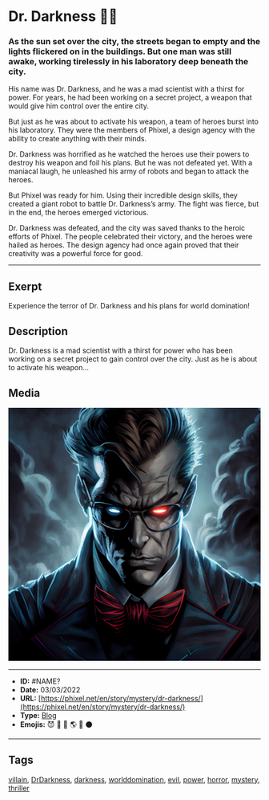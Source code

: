 # Dr. Darkness 🦹🏾
### As the sun set over the city, the streets began to empty and the lights flickered on in the buildings. But one man was still awake, working tirelessly in his laboratory deep beneath the city.

His name was Dr. Darkness, and he was a mad scientist with a thirst for power. For years, he had been working on a secret project, a weapon that would give him control over the entire city.

But just as he was about to activate his weapon, a team of heroes burst into his laboratory. They were the members of Phixel, a design agency with the ability to create anything with their minds.

Dr. Darkness was horrified as he watched the heroes use their powers to destroy his weapon and foil his plans. But he was not defeated yet. With a maniacal laugh, he unleashed his army of robots and began to attack the heroes.

But Phixel was ready for him. Using their incredible design skills, they created a giant robot to battle Dr. Darkness’s army. The fight was fierce, but in the end, the heroes emerged victorious.

Dr. Darkness was defeated, and the city was saved thanks to the heroic efforts of Phixel. The people celebrated their victory, and the heroes were hailed as heroes. The design agency had once again proved that their creativity was a powerful force for good.


------------
## Exerpt
Experience the terror of Dr. Darkness and his plans for world domination!
## Description
Dr. Darkness is a mad scientist with a thirst for power who has been working on a secret project to gain control over the city. Just as he is about to activate his weapon...
## Media
<img src="media/a4bca298/dr.darkness.jpg">

------------
- **ID:** #NAME?
- **Date:** 03/03/2022
- **URL:** [https://phixel.net/en/story/mystery/dr-darkness/](https://phixel.net/en/story/mystery/dr-darkness/)
- **Type:** [Blog](#blog)
- **Emojis:** 😈 🦹 🏾 🌎 🖤 🌑

------------
## Tags
[villain](#villain), [DrDarkness](#DrDarkness), [darkness](#darkness), [worlddomination](#worlddomination), [evil](#evil), [power](#power), [horror](#horror), [mystery](#mystery), [thriller](#thriller)
